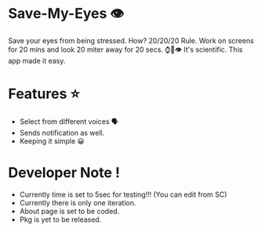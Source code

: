 # Save-My-Eyes 👁️
Save your eyes from being stressed. How? 20/20/20 Rule. 
Work on screens for 20 mins and look 20 miter away for 20 secs. ⌚️🌠👁️
It's scientific. This app made it easy.

# Features ⭐
* Select from different voices 🗣️
* Sends notification as well.
* Keeping it simple 😀

# Developer Note !
* Currently time is set to 5sec for testing!!! (You can edit from SC)
* Currently there is only one iteration.
* About page is set to be coded.
* Pkg is yet to be released.
